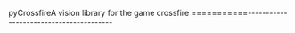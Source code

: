 pyCrossfireA vision library for the game crossfire
===========----------------------------------------

